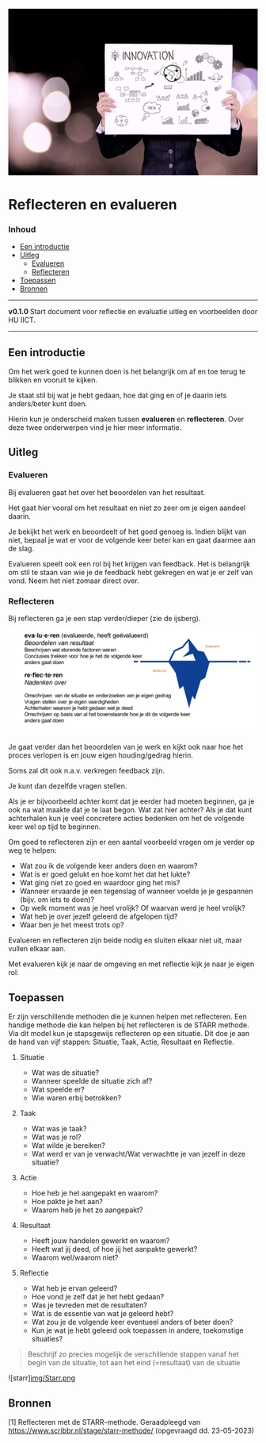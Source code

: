 ![logo](img/presenting.jpg) [](logo-id)

# Reflecteren en evalueren[](title-id) <!-- omit in toc -->

### Inhoud[](toc-id) <!-- omit in toc -->

- [Een introductie](#een-introductie)
- [Uitleg](#uitleg)
  - [Evalueren](#evalueren)
  - [Reflecteren](#reflecteren)
- [Toepassen](#toepassen)
- [Bronnen](#bronnen)

---

**v0.1.0 [](version-id)** Start document voor reflectie en evaluatie uitleg en voorbeelden door HU IICT[](author-id).

---

## Een introductie

Om het werk goed te kunnen doen is het belangrijk om af en toe terug te blikken en vooruit te kijken.

Je staat stil bij wat je hebt gedaan, hoe dat ging en of je daarin iets anders/beter kunt doen.

Hierin kun je onderscheid maken tussen **evalueren** en **reflecteren**. Over deze twee onderwerpen vind je hier meer informatie.

## Uitleg

### Evalueren

Bij evalueren gaat het over het beoordelen van het resultaat.

Het gaat hier vooral om het resultaat en niet zo zeer om je eigen aandeel daarin.

Je bekijkt het werk en beoordeelt of het goed genoeg is. Indien blijkt van niet, bepaal je wat er voor de volgende keer beter kan en gaat daarmee aan de slag.

Evalueren speelt ook een rol bij het krijgen van feedback. Het is belangrijk om stil te staan van wie je de feedback hebt gekregen en wat je er zelf van vond. Neem het niet zomaar direct over.

### Reflecteren

Bij reflecteren ga je een stap verder/dieper (zie de ijsberg).

![ijsberg](img/ijsberg.png)

Je gaat verder dan het beoordelen van je werk en kijkt ook naar hoe het proces verlopen is en jouw eigen houding/gedrag hierin.

Soms zal dit ook n.a.v. verkregen feedback zijn.

Je kunt dan dezelfde vragen stellen.

Als je er bijvoorbeeld achter komt dat je eerder had moeten beginnen, ga je ook na wat maakte dat je te laat begon. Wat zat hier achter? Als je dat kunt achterhalen kun je veel concretere acties bedenken om het de volgende keer wel op tijd te beginnen.

Om goed te reflecteren zijn er een aantal voorbeeld vragen om je verder op weg te helpen:

- Wat zou ik de volgende keer anders doen en waarom?
- Wat is er goed gelukt en hoe komt het dat het lukte?
- Wat ging niet zo goed en waardoor ging het mis?
- Wanneer ervaarde je een tegenslag of wanneer voelde je je gespannen (bijv. om iets te doen)?
- Op welk moment was je heel vrolijk? Of waarvan werd je heel vrolijk?
- Wat heb je over jezelf geleerd de afgelopen tijd?
- Waar ben je het meest trots op?

Evalueren en reflecteren zijn beide nodig en sluiten elkaar niet uit, maar vullen elkaar aan.

Met evalueren kijk je naar de omgeving en met reflectie kijk je naar je eigen rol:

## Toepassen

Er zijn verschillende methoden die je kunnen helpen met reflecteren. Een handige methode die kan helpen bij het reflecteren is de STARR methode. Via dit model kun je stapsgewijs reflecteren op een situatie. Dit doe je aan de hand van vijf stappen: Situatie, Taak, Actie, Resultaat en Reflectie.

1. Situatie

   - Wat was de situatie?
   - Wanneer speelde de situatie zich af?  
   - Wat speelde er?
   - Wie waren erbij betrokken?

2. Taak

   - Wat was je taak?
   - Wat was je rol?
   - Wat wilde je bereiken?
   - Wat werd er van je verwacht/Wat verwachtte je van jezelf in deze situatie?

3. Actie

   - Hoe heb je het aangepakt en waarom?
   - Hoe pakte je het aan?
   - Waarom heb je het zo aangepakt?

4. Resultaat

   - Heeft jouw handelen gewerkt en waarom?
   - Heeft wat jij deed, of hoe jij het aanpakte gewerkt?
   - Waarom wel/waarom niet?

5. Reflectie

   - Wat heb je ervan geleerd?
   - Hoe vond je zelf dat je het hebt gedaan?
   - Was je tevreden met de resultaten?
   - Wat is de essentie van wat je geleerd hebt?
   - Wat zou je de volgende keer eventueel anders of beter doen?
   - Kun je wat je hebt geleerd ook toepassen in andere, toekomstige situaties?

> Beschrijf zo precies mogelijk de verschillende stappen vanaf het begin van de situatie,
> tot aan het eind (=resultaat) van de situatie

![starr][img/Starr.png](1)

## Bronnen

[1] Reflecteren met de STARR-methode. Geraadpleegd van <https://www.scribbr.nl/stage/starr-methode/> (opgevraagd dd. 23-05-2023)
